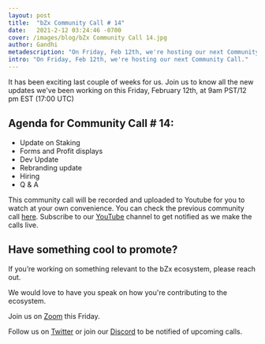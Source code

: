 ```yaml
---
layout: post
title:  "bZx Community Call # 14"
date:   2021-2-12 03:24:46 -0700
cover: /images/blog/bZx Community Call 14.jpg
author: Gandhi
metadescription: "On Friday, Feb 12th, we're hosting our next Community Call."
intro: "On Friday, Feb 12th, we're hosting our next Community Call."
---
```


It has been exciting last couple of weeks for us. Join us to know all the new updates we've been working on this Friday, February 12th, at 9am PST/12 pm EST (17:00 UTC)


## Agenda for Community Call # 14:

- Update on Staking
- Forms and Profit displays
- Dev Update
- Rebranding update
- Hiring
- Q & A


This community call will be recorded and uploaded to Youtube for you to watch at your own convenience. You can check the previous community call [here](https://youtu.be/wt-UNb2TmRs). Subscribe to our [YouTube](https://www.youtube.com/channel/UCc9PZUDy2IMs5j0DcOq3egQ) channel to get notified as we make the calls live.



## Have something cool to promote?

If you’re working on something relevant to the bZx ecosystem, please reach out.

We would love to have you speak on how you're contributing to the ecosystem.

Join us on [Zoom](https://zoom.us/j/97332777369) this Friday.

Follow us on [Twitter](https://twitter.com/bzxHQ) or join our [Discord](https://bzx.network/discord) to be notified of upcoming calls.

